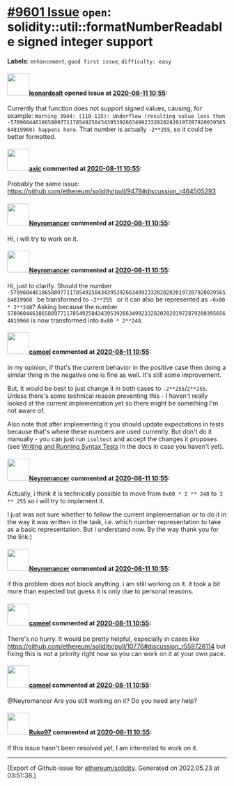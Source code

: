 # [\#9601 Issue](https://github.com/ethereum/solidity/issues/9601) `open`: solidity::util::formatNumberReadable signed integer support
**Labels**: `enhancement`, `good first issue`, `difficulty: easy`


#### <img src="https://avatars.githubusercontent.com/u/504195?u=ce2facd14af9fd474ebff49f0d44891f56f7500f&v=4" width="50">[leonardoalt](https://github.com/leonardoalt) opened issue at [2020-08-11 10:55](https://github.com/ethereum/solidity/issues/9601):

Currently that function does not support signed values, causing, for example:
`Warning 3944: (110-115): Underflow (resulting value less than -57896044618658097711785492504343953926634992332820282019728792003956564819968) happens here`.
That number is actually `-2**255`, so it could be better formatted.


#### <img src="https://avatars.githubusercontent.com/u/20340?v=4" width="50">[axic](https://github.com/axic) commented at [2020-08-11 10:55](https://github.com/ethereum/solidity/issues/9601#issuecomment-673710145):

Probably the same issue: https://github.com/ethereum/solidity/pull/9479#discussion_r464505293

#### <img src="https://avatars.githubusercontent.com/u/7621906?u=1730bd034a82893cefcf5cef0f32b1d91ca668c0&v=4" width="50">[Neyromancer](https://github.com/Neyromancer) commented at [2020-08-11 10:55](https://github.com/ethereum/solidity/issues/9601#issuecomment-731719863):

Hi, i will try to work on it.

#### <img src="https://avatars.githubusercontent.com/u/7621906?u=1730bd034a82893cefcf5cef0f32b1d91ca668c0&v=4" width="50">[Neyromancer](https://github.com/Neyromancer) commented at [2020-08-11 10:55](https://github.com/ethereum/solidity/issues/9601#issuecomment-739523787):

Hi, just to clarify. Should the number `-57896044618658097711785492504343953926634992332820282019728792003956564819968 `
be transformed to `-2**255 `
or it can also be represented as 
`-0x80 * 2**248`?
Asking because the number `57896044618658097711785492504343953926634992332820282019728792003956564819968` is now transformed into `0x80 * 2**248`.

#### <img src="https://avatars.githubusercontent.com/u/137030?v=4" width="50">[cameel](https://github.com/cameel) commented at [2020-08-11 10:55](https://github.com/ethereum/solidity/issues/9601#issuecomment-739534814):

In my opinion, if that's the current behavior in the positive case then doing a similar thing in the negative one is fine as well. It's still some improvement.

But, it would be best to just change it in both cases to `-2**255`/`2**255`. Unless there's some technical reason preventing this - I haven't really looked at the current implementation yet so there might be something I'm not aware of.

Also note that after implementing it you should update expectations in tests because that's where these numbers are used currently. But don't do it manually - you can just run `isoltest` and accept the changes it proposes (see [Writing and Running Syntax Tests](https://docs.soliditylang.org/en/latest/contributing.html#writing-and-running-syntax-tests) in the docs in case you haven't yet).

#### <img src="https://avatars.githubusercontent.com/u/7621906?u=1730bd034a82893cefcf5cef0f32b1d91ca668c0&v=4" width="50">[Neyromancer](https://github.com/Neyromancer) commented at [2020-08-11 10:55](https://github.com/ethereum/solidity/issues/9601#issuecomment-739536043):

Actually, i think it is technically possible to move from `0x80 * 2 ** 248` to` 2 ** 255` so i will try to implement it.

I just was not sure whether to follow the current implementation or to do it in the way it was written in the task, i.e. which number representation to take as a basiс representation. But i understand now.
By the way thank you for the link:)

#### <img src="https://avatars.githubusercontent.com/u/7621906?u=1730bd034a82893cefcf5cef0f32b1d91ca668c0&v=4" width="50">[Neyromancer](https://github.com/Neyromancer) commented at [2020-08-11 10:55](https://github.com/ethereum/solidity/issues/9601#issuecomment-770420395):

if this problem does not block anything. i am still working on it. it took a bit more than expected but guess it is only due to personal reasons.

#### <img src="https://avatars.githubusercontent.com/u/137030?v=4" width="50">[cameel](https://github.com/cameel) commented at [2020-08-11 10:55](https://github.com/ethereum/solidity/issues/9601#issuecomment-771728918):

There's no hurry. It would be pretty helpful, especially in cases like https://github.com/ethereum/solidity/pull/10776#discussion_r559728114 but fixing this is not a priority right now so you can work on it at your own pace.

#### <img src="https://avatars.githubusercontent.com/u/137030?v=4" width="50">[cameel](https://github.com/cameel) commented at [2020-08-11 10:55](https://github.com/ethereum/solidity/issues/9601#issuecomment-874786243):

@Neyromancer Are you still working on it? Do you need any help?

#### <img src="https://avatars.githubusercontent.com/u/24402767?v=4" width="50">[Ruko97](https://github.com/Ruko97) commented at [2020-08-11 10:55](https://github.com/ethereum/solidity/issues/9601#issuecomment-1134131765):

If this issue hasn't been resolved yet, I am interested to work on it.


-------------------------------------------------------------------------------



[Export of Github issue for [ethereum/solidity](https://github.com/ethereum/solidity). Generated on 2022.05.23 at 03:51:38.]
